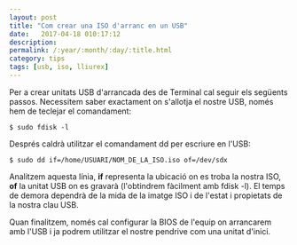 ```yaml
---
layout: post
title: "Com crear una ISO d'arranc en un USB"
date:   2017-04-18 010:17:12
description:
permalink: /:year/:month/:day/:title.html
category: tips
tags: [usb, iso, lliurex]
---
```

Per a crear unitats USB d'arrancada des de Terminal cal seguir els següents passos.
Necessitem saber exactament on s'allotja el nostre USB, només hem de teclejar el comandament:

    $ sudo fdisk -l

Després caldrà utilitzar el comandament dd per escriure en l'USB:

    $ sudo dd if=/home/USUARI/NOM_DE_LA_ISO.iso of=/dev/sdx

Analitzem aquesta línia, **if** representa la ubicació on es troba la nostra ISO, **of** la unitat USB on es gravarà (l'obtindrem fàcilment amb fdisk -l). El temps de demora dependrà de la mida de la imatge ISO i de l'estat i propietats de la nostra clau USB.

Quan finalitzem, només cal configurar la BIOS de l'equip on arrancarem amb l'USB i ja podrem utilitzar el nostre pendrive com una unitat d'inici.

